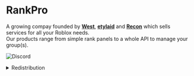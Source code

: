 # RankPro
A growing compay founded by [__West__](https://www.roblox.com/users/2505492023/profile "Discord: @just_westtt
Roblox: @UhWesttt"), [__etylaid__](https://www.roblox.com/users/2611386200/profile "Discord: @etylaid
Roblox: @etylaid
GitHub: etylaid") and [__Recon__]([#](https://www.roblox.com/users/989192099/profile) "Discord: @recon_dev
Roblox: @Recon_boy") which sells services for all your Roblox needs.\
Our products range from simple rank panels to a whole API to manage your group(s).

![Discord](https://img.shields.io/discord/1114044858382958662?style=for-the-badge&logo=discord&label=Join)

<details>
  <summary>Redistribution</summary>
    <b>Redistribution is allowed as long as proper credits are given to the RankPro team and no code is edited.</b><br>
    <b>Please report any infraction.</b>
</details>
